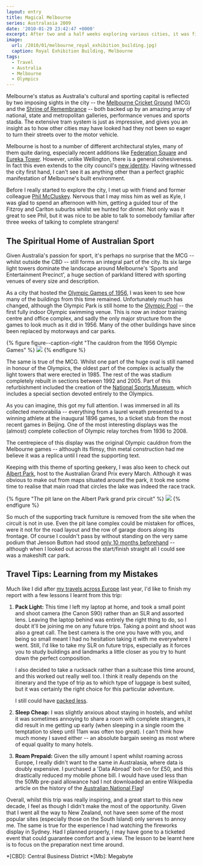 ```yaml
---
layout: entry
title: Magical Melbourne
series: Australasia 2009
date: '2010-01-29 23:42:47 +0000'
excerpt: After two and a half weeks exploring various cities, it was finally on to Melbourne, and the final stop on my short tour of Australasia.
image:
  url: /2010/01/melbourne_royal_exhibition_building.jpg)
  caption: Royal Exhibition Building, Melbourne
tags:
  - Travel
  - Australia
  - Melbourne
  - Olympics
---
```

Melbourne's status as Australia's cultural and sporting capital is reflected by two imposing sights in the city -- the [Melbourne Cricket Ground][1] (MCG) and the [Shrine of Remembrance][2] -- both backed up by an amazing array of national, state and metropolitan galleries, performance venues and sports stadia. The extensive tram system is just as impressive, and gives you an insight as to how other cities may have looked had they not been so eager to turn their streets over to the motor vehicle.

Melbourne is host to a number of different architectural styles, many of them quite daring, especially recent additions like [Federation Square][3] and [Eureka Tower][4]. However, unlike Wellington, there is a general cohesiveness. In fact this even extends to the city council's [new identity][5]. Having witnessed the city first hand, I can't see it as anything other than a perfect graphic manifestation of Melbourne's built environment.

Before I really started to explore the city, I met up with friend and former colleague [Phil McCluskey][6]. Nervous that I may miss him as well as Kyle, I was glad to spend an afternoon with him, getting a guided tour of the Fitzroy and Carlton suburbs whilst we hunted for dinner. Not only was it great to see Phil, but it was nice to be able to talk to somebody familiar after three weeks of talking to complete strangers!

## The Spiritual Home of Australian Sport
Given Australia's passion for sport, it's perhaps no surprise that the MCG -- whilst outside the CBD -- still forms an integral part of the city. Its six large light towers dominate the landscape around Melbourne's 'Sports and Entertainment Precinct', a huge section of parkland littered with sporting venues of every size and description.

As a city that hosted the [Olympic Games of 1956][7], I was keen to see how many of the buildings from this time remained. Unfortunately much has changed, although the Olympic Park is still home to the [Olympic Pool][8] -- the first fully indoor Olympic swimming venue. This is now an indoor training centre and office complex, and sadly the only major structure from the games to look much as it did in 1956. Many of the other buildings have since been replaced by motorways and car parks.

{% figure figure--caption-right "The cauldron from the 1956 Olympic Games" %}
![](/assets/images/2010/01/melbourne_olympic_cauldron.jpg)
{% endfigure %}

The same is true of the MCG. Whilst one part of the huge oval is still named in honour of the Olympics, the oldest part of the complex is actually the light towers that were erected in 1985. The rest of the was stadium completely rebuilt in sections between 1992 and 2005. Part of this refurbishment included the creation of the [National Sports Museum][9], which includes a special section devoted entirely to the Olympics.

As you can imagine, this got my full attention. I was immersed in all its collected memorabilia -- everything from a laurel wreath presented to a winning athlete at the inaugural 1896 games, to a ticket stub from the most recent games in Beijing. One of the most interesting displays was the (almost) complete collection of Olympic relay torches from 1936 to 2008. 

The centrepiece of this display was the original Olympic cauldron from the Melbourne games -- although its flimsy, thin metal construction had me believe it was a replica until I read the supporting text.

Keeping with this theme of sporting geekery, I was also keen to check out [Albert Park][10], host to the Australian Grand Prix every March. Although it was obvious to make out from maps situated around the park, it took me some time to realise that main road that circles the lake was indeed the race track.

{% figure "The pit lane on the Albert Park grand prix circuit" %}
![](/assets/images/2010/01/melbourne_albert_park.jpg)
{% endfigure %}

So much of the supporting track furniture is removed from the site when the circuit is not in use. Even the pit lane complex could be mistaken for offices, were it not for the road layout and the row of garage doors along its frontage. Of course I couldn't pass by without standing on the very same podium that Jenson Button had stood [only 10 months beforehand][11] -- although when I looked out across the start/finish straight all I could see was a makeshift car park.

## Travel Tips: Learning from my Mistakes
Much like I did after [my travels across Europe][12] last year, I'd like to finish my report with a few lessons I learnt from this trip:

 1. **Pack Light:** This time I left my laptop at home, and took a small point and shoot camera (the Canon S90) rather than an SLR and assorted lens. Leaving the laptop behind was entirely the right thing to do, so I doubt it'll be joining me on any future trips. Taking a point and shoot was also a great call. The best camera is the one you have with you, and being so small meant I had no hesitation taking it with me everywhere I went. Still, I'd like to take my SLR on future trips, especially as it forces you to study buildings and landmarks a little closer as you try to hunt down the perfect composition.

    I also decided to take a rucksack rather than a suitcase this time around, and this worked out really well too. I think it really depends on the itinerary and the type of trip as to which type of luggage is best suited, but it was certainly the right choice for this particular adventure.

    I still could have [packed less][13].

 2. **Sleep Cheap:** I was slightly anxious about staying in hostels, and whilst it was sometimes annoying to share a room with complete strangers, it did result in me getting up early (when sleeping in a single room the temptation to sleep until 11am was often too great). I can't think how much money I saved either -- an absolute bargain seeing as most where of equal quality to many hotels.

 3. **Roam Prepaid:** Given the silly amount I spent whilst roaming across Europe, I really didn't want to the same in Australasia, where data is doubly expensive. I purchased a 'Data Abroad' bolt-on for £50, and this drastically reduced my mobile phone bill. I would have used less than the 50Mb pre-paid allowance had I not downloaded an entire Wikipedia article on the history of the [Australian National Flag][14]!

Overall, whilst this trip was really inspiring, and a great start to this new decade, I feel as though I didn't make the most of the opportunity. Given that I went all the way to New Zealand, not have seen some of the most popular sites (especially those on the South Island) only serves to annoy me. The same is true for the experience I had watching the fireworks display in Sydney. Had I planned properly, I may have gone to a ticketed event that could guarantee comfort and a view. The lesson to be learnt here is to focus on the preparation next time around.

[1]: http://en.wikipedia.org/wiki/Melbourne_Cricket_Ground
[2]: http://en.wikipedia.org/wiki/Shrine_of_Remembrance
[3]: http://en.wikipedia.org/wiki/Federation_Square
[4]: http://en.wikipedia.org/wiki/Eureka_tower
[5]: http://www.underconsideration.com/brandnew/archives/pieces_of_melbourne.php
[6]: http://philmccluskey.com/
[7]: http://en.wikipedia.org/wiki/1956_Summer_Olympics
[8]: http://en.wikipedia.org/wiki/Lexus_Centre
[9]: http://www.nsm.org.au/
[10]: http://en.wikipedia.org/wiki/Albert_Park_and_Lake
[11]: http://news.bbc.co.uk/sport1/hi/motorsport/formula_one/7970488.stm
[12]: /2009/06/europa
[13]: http://signalvnoise.com/posts/1268-pack-half-of-what-you-think-you-need
[14]: http://en.wikipedia.org/wiki/Flag_of_Australia

*[CBD]: Central Business District
*[Mb]: Megabyte
